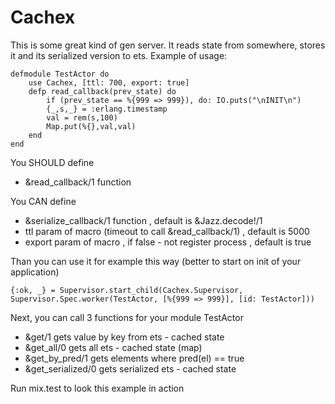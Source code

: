 # Cachex

This is some great kind of gen server. It reads state from somewhere, stores it and its serialized version to ets. Example of usage:

```
defmodule TestActor do
	use Cachex, [ttl: 700, export: true]
	defp read_callback(prev_state) do
		if (prev_state == %{999 => 999}), do: IO.puts("\nINIT\n")
		{_,s,_} = :erlang.timestamp
		val = rem(s,100)
		Map.put(%{},val,val)
	end
end
```

You SHOULD define

- &read_callback/1 function

You CAN define

- &serialize_callback/1 function , default is &Jazz.decode!/1
- ttl param of macro (timeout to call &read_callback/1) , default is 5000
- export param of macro , if false - not register process , default is true

Than you can use it for example this way (better to start on init of your application)

```
{:ok, _} = Supervisor.start_child(Cachex.Supervisor, Supervisor.Spec.worker(TestActor, [%{999 => 999}], [id: TestActor]))
```

Next, you can call 3 functions for your module TestActor

- &get/1 gets value by key from ets - cached state
- &get_all/0 gets all ets - cached state (map)
- &get_by_pred/1 gets elements where pred(el) == true
- &get_serialized/0 gets serialized ets - cached state

Run mix.test to look this example in action
